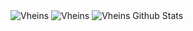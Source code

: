 <div align="left">
  <img src="https://github-readme-streak-stats.herokuapp.com/?user=Vheins&" alt="Vheins" />
  <img src="https://github-readme-stats.vercel.app/api/top-langs/?username=Vheins&count_private=truetheme=blue-green" alt="Vheins" />
  <img src="https://github-readme-stats.vercel.app/api?username=vheins&count_private=true&show_icons=true&theme=dracula" alt="Vheins Github Stats">
</div>

